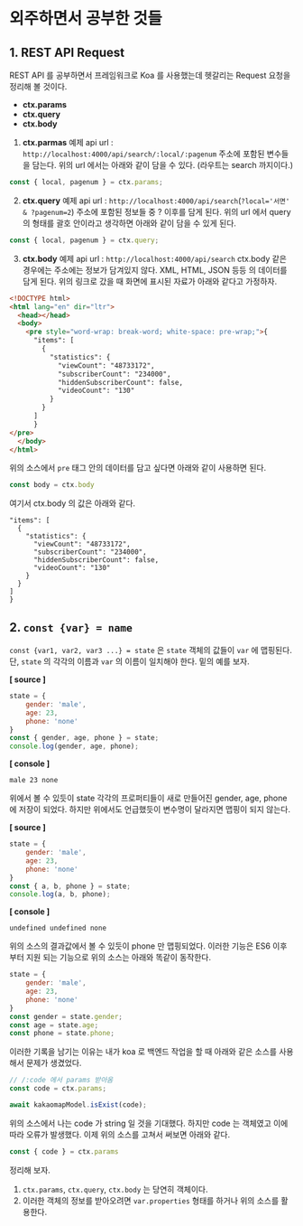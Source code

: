 # 외주하면서 공부한 것들

## 1. REST API Request

REST API 를 공부하면서 프레임워크로 Koa 를 사용했는데 헷갈리는 Request 요청을 정리해 볼 것이다.

* **ctx.params**
* **ctx.query**
* **ctx.body**


1. **ctx.parmas**
예제 api url : `http://localhost:4000/api/search/:local/:pagenum`
주소에 포함된 변수들을 담는다. 위의 url 에서는 아래와 같이 담을 수 있다. (라우트는 search 까지이다.)

```javascript
const { local, pagenum } = ctx.params;
```

2. **ctx.query**
예제 api url : `http://localhost:4000/api/search`(`?local='서면' & ?pagenum=2`)
주소에 포함된 정보들 중 ? 이후를 담게 된다. 위의 url 에서 query 의 형태를 괄호 안이라고 생각하면 아래와 같이 담을 수 있게 된다.

```javascript
const { local, pagenum } = ctx.query;
```

3. **ctx.body**
예제 api url : `http://localhost:4000/api/search`
ctx.body 같은 경우에는 주소에는 정보가 담겨있지 않다. XML, HTML, JSON 등등 의 데이터를 담게 된다. 위의 링크로 갔을 때 화면에 표시된 자료가 아래와 같다고 가정하자.

```html
<!DOCTYPE html>
<html lang="en" dir="ltr">
  <head></head>
  <body>
    <pre style="word-wrap: break-word; white-space: pre-wrap;">{
      "items": [
        {
          "statistics": {
            "viewCount": "48733172",
            "subscriberCount": "234000",
            "hiddenSubscriberCount": false,
            "videoCount": "130"
          }
        }
      ]
      }
</pre>
  </body>
</html>
```

위의 소스에서 `pre` 태그 안의 데이터를 담고 싶다면 아래와 같이 사용하면 된다.

```javascript
const body = ctx.body
```  

여기서 ctx.body 의 값은 아래와 같다.
```
"items": [
  {
    "statistics": {
      "viewCount": "48733172",
      "subscriberCount": "234000",
      "hiddenSubscriberCount": false,
      "videoCount": "130"
    }
  }
]
}
```

## 2. `const {var} = name`

`const {var1, var2, var3 ...} = state` 은 `state` 객체의 값들이 `var` 에 맵핑된다. 단, `state` 의 각각의 이름과 `var` 의 이름이 일치해야 한다. 밑의 예를 보자.

**[ source ]**

```javascript
state = {
    gender: 'male',
    age: 23,
    phone: 'none'
}
const { gender, age, phone } = state;
console.log(gender, age, phone);
```

**[ console ]**

```
male 23 none
```

위에서 볼 수 있듯이 state 각각의 프로퍼티들이 새로 만들어진 gender, age, phone 에 저장이 되었다. 하지만 위에서도 언급했듯이 변수명이 달라지면 맵핑이 되지 않는다.

**[ source ]**

```javascript
state = {
    gender: 'male',
    age: 23,
    phone: 'none'
}
const { a, b, phone } = state;
console.log(a, b, phone);
```

**[ console ]**

```
undefined undefined none
```

위의 소스의 결과값에서 볼 수 있듯이 phone 만 맵핑되었다. 이러한 기능은 ES6 이후부터 지원 되는 기능으로 위의 소스는 아래와 똑같이 동작한다.

``` javascript
state = {
    gender: 'male',
    age: 23,
    phone: 'none'
}
const gender = state.gender;
const age = state.age;
const phone = state.phone;
```

이러한 기록을 남기는 이유는 내가 koa 로 백엔드 작업을 할 때 아래와 같은 소스를 사용해서 문제가 생겼었다.

```javascript
// /:code 에서 params 받아옴
const code = ctx.params;

await kakaomapModel.isExist(code);
```
위의 소스에서 나는 code 가 string 일 것을 기대했다. 하지만 code 는 객체였고 이에 따라 오류가 발생했다. 이제 위의 소스를 고쳐서 써보면 아래와 같다.

```javascript
const { code } = ctx.params
```
정리해 보자.

1. `ctx.params`, `ctx.query`, `ctx.body` 는 당연히 객체이다.
2. 이러한 객체의 정보를 받아오려면 `var.properties` 형태를 하거나 위의 소스를 활용한다.
